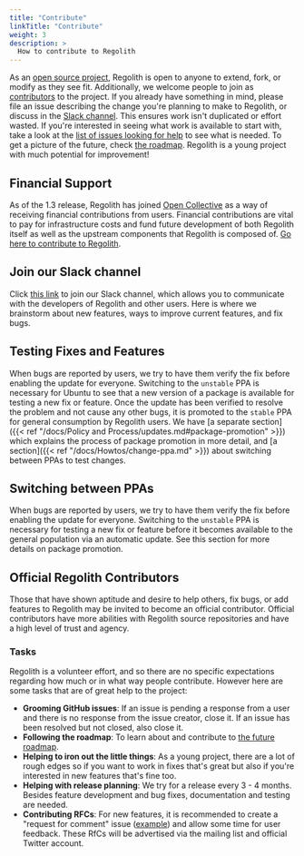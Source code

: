 ```yaml
---
title: "Contribute"
linkTitle: "Contribute"
weight: 3
description: >
  How to contribute to Regolith
---
```


As an [open source project](https://github.com/regolith-linux), Regolith is open to anyone to extend, fork, or modify as they see fit. Additionally, we welcome people to join as [contributors](https://github.com/orgs/regolith-linux/people) to the project. If you already have something in mind, please file an issue describing the change you're planning to make to Regolith, or discuss in the [Slack channel](https://regolith-linux.herokuapp.com/). This ensures work isn't duplicated or effort wasted. If you're interested in seeing what work is available to start with, take a look at the [list of issues looking for help](https://github.com/regolith-linux/regolith-desktop/labels/help%20wanted) to see what is needed. To get a picture of the future, check [the roadmap](https://regolith-linux.org/news.html#roadmap). Regolith is a young project with much potential for improvement!

## Financial Support

As of the 1.3 release, Regolith has joined [Open Collective](https://opencollective.com/) as a way of receiving financial contributions from users. Financial contributions are vital to pay for infrastructure costs and fund future development of both Regolith itself as well as the upstream components that Regolith is composed of. [Go here to contribute to Regolith](https://opencollective.com/regolith/donate).

## Join our Slack channel

Click [this link](https://regolith-linux.herokuapp.com/) to join our Slack channel, which allows you to communicate with the developers of Regolith and other users. Here is where we brainstorm about new features, ways to improve current features, and fix bugs.

## Testing Fixes and Features

When bugs are reported by users, we try to have them verify the fix before enabling the update for everyone. Switching to the `unstable` PPA is necessary for Ubuntu to see that a new version of a package is available for testing a new fix or feature. Once the update has been verified to resolve the problem and not cause any other bugs, it is promoted to the `stable` PPA for general consumption by Regolith users. We have [a separate section]({{< ref "/docs/Policy and Process/updates.md#package-promotion" >}}) which explains the process of package promotion in more detail, and [a section]({{< ref "/docs/Howtos/change-ppa.md" >}}) about switching between PPAs to test changes.

## Switching between PPAs

When bugs are reported by users, we try to have them verify the fix before enabling the update for everyone. Switching to the `unstable` PPA is necessary for testing a new fix or feature before it becomes available to the general population via an automatic update. See this section for more details on package promotion.

## Official Regolith Contributors

Those that have shown aptitude and desire to help others, fix bugs, or add features to Regolith may be invited to become an official contributor. Official contributors have more abilities with Regolith source repositories and have a high level of trust and agency.

### Tasks

Regolith is a volunteer effort, and so there are no specific expectations regarding how much or in what way people contribute. However here are some tasks that are of great help to the project:

- **Grooming GitHub issues**: If an issue is pending a response from a user and there is no response from the issue creator, close it. If an issue has been resolved but not closed, also close it.
- **Following the roadmap**: To learn about and contribute to [the future roadmap](https://github.com/orgs/regolith-linux/projects).
- **Helping to iron out the little things**: As a young project, there are a lot of rough edges so if you want to work in fixes that's great but also if you're interested in new features that's fine too.
- **Helping with release planning**: We try for a release every 3 - 4 months. Besides feature development and bug fixes, documentation and testing are needed.
- **Contributing RFCs**: For new features, it is recommended to create a "request for comment" issue ([example](https://github.com/regolith-linux/regolith-i3-gaps-config/issues/6)) and allow some time for user feedback. These RfCs will be advertised via the mailing list and official Twitter account.
